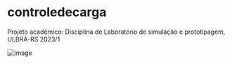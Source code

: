 # controledecarga
Projeto acadêmico: Disciplina de Laboratório de simulação e prototipagem, ULBRA-RS 2023/1  


![image](https://github.com/ViniciusBandeira97/controledecarga/assets/97644828/93fac845-8885-475c-91d3-9f8e73924632)
